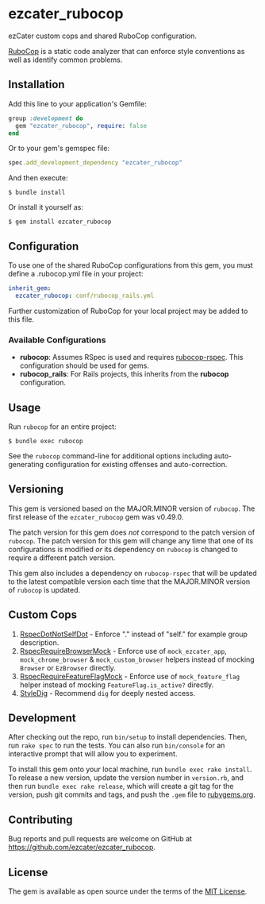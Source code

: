 # ezcater_rubocop

ezCater custom cops and shared RuboCop configuration.

[RuboCop](https://github.com/bbatsov/rubocop) is a static code analyzer that
can enforce style conventions as well as identify common problems.

## Installation

Add this line to your application's Gemfile:

```ruby
group :development do
  gem "ezcater_rubocop", require: false
end
```

Or to your gem's gemspec file:

```ruby
spec.add_development_dependency "ezcater_rubocop"
```

And then execute:

    $ bundle install

Or install it yourself as:

    $ gem install ezcater_rubocop

## Configuration

To use one of the shared RuboCop configurations from this gem, you must define a
.rubocop.yml file in your project:

```yaml
inherit_gem:
  ezcater_rubocop: conf/rubocop_rails.yml
```

Further customization of RuboCop for your local project may be added to this file.

### Available Configurations

- **rubocop**: Assumes RSpec is used and requires [rubocop-rspec](https://github.com/backus/rubocop-rspec).
  This configuration should be used for gems.
- **rubocop_rails**: For Rails projects, this inherits from the **rubocop** configuration.

## Usage

Run `rubocop` for an entire project:

    $ bundle exec rubocop

See the `rubocop` command-line for additional options including auto-generating
configuration for existing offenses and auto-correction.

## Versioning

This gem is versioned based on the MAJOR.MINOR version of `rubocop`. The first
release of the `ezcater_rubocop` gem was v0.49.0.

The patch version for this gem does _not_ correspond to the patch version of
`rubocop`. The patch version for this gem will change any time that one of its
configurations is modified _or_ its dependency on `rubocop` is changed to require
a different patch version.

This gem also includes a dependency on `rubocop-rspec` that will be updated to
the latest compatible version each time that the MAJOR.MINOR version of `rubocop`
is updated.

## Custom Cops
1. [RspecDotNotSelfDot](https://github.com/ezcater/ezcater_rubocop/blob/master/lib/rubocop/cop/ezcater/rspec_dot_not_self_dot.rb) - Enforce ".<class method>" instead of "self.<class method>" for example group description.
1. [RspecRequireBrowserMock](https://github.com/ezcater/ezcater_rubocop/blob/master/lib/rubocop/cop/ezcater/rspec_require_browser_mock.rb) - Enforce use of `mock_ezcater_app`, `mock_chrome_browser` & `mock_custom_browser` helpers instead of mocking `Browser` or `EzBrowser` directly.
1. [RspecRequireFeatureFlagMock](https://github.com/ezcater/ezcater_rubocop/blob/master/lib/rubocop/cop/ezcater/rspec_require_feature_flag_mock.rb) - Enforce use of `mock_feature_flag` helper instead of mocking `FeatureFlag.is_active?` directly.
1. [StyleDig](https://github.com/ezcater/ezcater_rubocop/blob/master/lib/rubocop/cop/ezcater/style_dig.rb) - Recommend `dig` for deeply nested access.

## Development

After checking out the repo, run `bin/setup` to install dependencies. Then, run `rake spec` to run the tests. You can also run `bin/console` for an interactive prompt that will allow you to experiment.

To install this gem onto your local machine, run `bundle exec rake install`. To release a new version, update the version number in `version.rb`, and then run `bundle exec rake release`, which will create a git tag for the version, push git commits and tags, and push the `.gem` file to [rubygems.org](https://rubygems.org).

## Contributing

Bug reports and pull requests are welcome on GitHub at https://github.com/ezcater/ezcater_rubocop.

## License

The gem is available as open source under the terms of the [MIT License](http://opensource.org/licenses/MIT).
